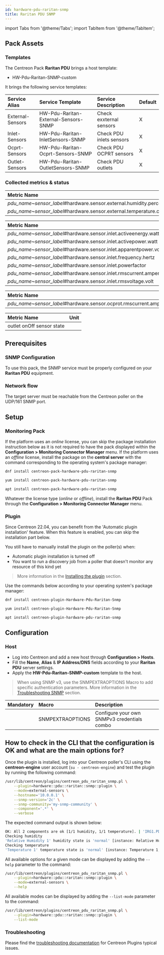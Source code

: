 ```yaml
---
id: hardware-pdu-raritan-snmp
title: Raritan PDU SNMP
---
```

import Tabs from '@theme/Tabs';
import TabItem from '@theme/TabItem';

## Pack Assets

### Templates

The Centreon Pack **Raritan PDU** brings a host template:

* HW-Pdu-Raritan-SNMP-custom

It brings the following service templates:

| Service Alias    | Service Template                     | Service Description      | Default |
|:-----------------|:-------------------------------------|:-------------------------|:--------|
| External-Sensors | HW-Pdu-Raritan-External-Sensors-SNMP | Check exxternal sensors  | X       |
| Inlet-Sensors    | HW-Pdu-Raritan-InletSensors-SNMP     | Check PDU inlets sensors | X       |
| Ocprt-Sensors    | HW-Pdu-Raritan-Ocprt-Sensors-SNMP    | Check PDU OCPRT sensors  | X       |
| Outlet-Sensors   | HW-Pdu-Raritan-OutletSensors-SNMP    | Check PDU outlets        | X       |

### Collected metrics & status

<Tabs groupId="sync">
<TabItem value="External-Sensors" label="External-Sensors">

| Metric Name                                                          | Unit  |
|:---------------------------------------------------------------------|:------|
| *pdu_name~sensor_label*#hardware.sensor.external.humidity.percentage | %     |
| *pdu_name~sensor_label*#hardware.sensor.external.temperature.celsius | C     |

</TabItem>
<TabItem value="Inlet-Sensors" label="Inlet-Sensors">

| Metric Name                                                         | Unit  |
|:--------------------------------------------------------------------|:------|
| *pdu_name~sensor_label*#hardware.sensor.inlet.activeenergy.watthour |       |
| *pdu_name~sensor_label*#hardware.sensor.inlet.activepower.watt      | W     |
| *pdu_name~sensor_label*#hardware.sensor.inlet.apparentpower.voltamp | C     |
| *pdu_name~sensor_label*#hardware.sensor.inlet.frequency.hertz       | Hz    |
| *pdu_name~sensor_label*#hardware.sensor.inlet.powerfactor           |       |
| *pdu_name~sensor_label*#hardware.sensor.inlet.rmscurrent.ampere     | A     |
| *pdu_name~sensor_label*#hardware.sensor.inlet.rmsvoltage.volt       | V     |

</TabItem>
<TabItem value="Ocprt-Sensors" label="Ocprt-Sensors">

| Metric Name                                                      | Unit  |
|:-----------------------------------------------------------------|:------|
| *pdu_name~sensor_label*#hardware.sensor.ocprot.rmscurrent.ampere | A     |

</TabItem>
<TabItem value="Outlet-Sensors" label="Outlet-Sensors">

| Metric Name               | Unit  |
|:--------------------------|:------|
| outlet onOff sensor state |       |

</TabItem>
</Tabs>

## Prerequisites

### SNMP Configuration

To use this pack, the SNMP service must be properly configured on your **Raritan PDU** equipment.

### Network flow

The target server must be reachable from the Centreon poller on the UDP/161
SNMP port.

## Setup

### Monitoring Pack

If the platform uses an *online* license, you can skip the package installation
instruction below as it is not required to have the pack displayed within the
**Configuration > Monitoring Connector Manager** menu.
If the platform uses an *offline* license, install the package on the **central server**
with the command corresponding to the operating system's package manager:

<Tabs groupId="sync">
<TabItem value="Alma / RHEL / Oracle Linux 8" label="Alma / RHEL / Oracle Linux 8">

```bash
dnf install centreon-pack-hardware-pdu-raritan-snmp
```

</TabItem>
<TabItem value="CentOS 7" label="CentOS 7">

```bash
yum install centreon-pack-hardware-pdu-raritan-snmp
```

</TabItem>
<TabItem value="Debian 11" label="Debian 11">

```bash
apt install centreon-pack-hardware-pdu-raritan-snmp
```

</TabItem>
</Tabs>

Whatever the license type (*online* or *offline*), install the **Raritan PDU** Pack through
the **Configuration > Monitoring Connector Manager** menu.

### Plugin

Since Centreon 22.04, you can benefit from the 'Automatic plugin installation' feature.
When this feature is enabled, you can skip the installation part below.

You still have to manually install the plugin on the poller(s) when:
- Automatic plugin installation is turned off
- You want to run a discovery job from a poller that doesn't monitor any resource of this kind yet

> More information in the [Installing the plugin](/docs/monitoring/pluginpacks/#installing-the-plugin) section.

Use the commands below according to your operating system's package manager:

<Tabs groupId="sync">
<TabItem value="Alma / RHEL / Oracle Linux 8" label="Alma / RHEL / Oracle Linux 8">

```bash
dnf install centreon-plugin-Hardware-Pdu-Raritan-Snmp
```

</TabItem>
<TabItem value="CentOS 7" label="CentOS 7">

```bash
yum install centreon-plugin-Hardware-Pdu-Raritan-Snmp
```

</TabItem>
<TabItem value="Debian 11" label="Debian 11">

```bash
apt install centreon-plugin-hardware-pdu-raritan-snmp
```

</TabItem>
</Tabs>

## Configuration

### Host

* Log into Centreon and add a new host through **Configuration > Hosts**.
* Fill the **Name**, **Alias** & **IP Address/DNS** fields according to your **Raritan PDU** server settings.
* Apply the **HW-Pdu-Raritan-SNMP-custom** template to the host.

> When using SNMP v3, use the SNMPEXTRAOPTIONS Macro to add specific authentication parameters.
> More information in the [Troubleshooting SNMP](../getting-started/how-to-guides/troubleshooting-plugins.md#snmpv3-options-mapping) section.

| Mandatory   | Macro            | Description                                  |
|:------------|:-----------------|:---------------------------------------------|
|             | SNMPEXTRAOPTIONS | Configure your own SNMPv3 credentials combo  |

## How to check in the CLI that the configuration is OK and what are the main options for?

Once the plugin is installed, log into your Centreon poller's CLI using the
**centreon-engine** user account (`su - centreon-engine`) and test the plugin by
running the following command:

```bash
/usr/lib/centreon/plugins/centreon_pdu_raritan_snmp.pl \
    --plugin=hardware::pdu::raritan::snmp::plugin \
    --mode=external-sensors \
    --hostname='10.0.0.1' \
    --snmp-version='2c' \
    --snmp-community='my-snmp-community' \
    --component='.*' \
    --verbose
```

The expected command output is shown below:

```bash
OK: All 2 components are ok [1/1 humidity, 1/1 temperature]. | 'IRG1.PDU1.A1~Relative Humidity 1#hardware.sensor.external.humidity.percentage'=40%;15:85;10:90;; 'IRG1.PDU1.A1~Temperature 1#hardware.sensor.external.temperature.celsius'=21.4C;15:30;10:35;; 'hardware.humidity.count'=1;;;; 'hardware.temperature.count'=1;;;;
Checking humidity
'Relative Humidity 1' humidity state is 'normal' [instance: Relative Humidity 1, value: 40, unit: %, label: Relative Humidity 1, pdu: IRG1.PDU1.A1]
Checking temperature
'Temperature 1' temperature state is 'normal' [instance: Temperature 1, value: 21.4, unit: C, label: Temperature 1, pdu: IRG1.PDU1.A1]
```

All available options for a given mode can be displayed by adding the
`--help` parameter to the command:

```bash
/usr/lib/centreon/plugins/centreon_pdu_raritan_snmp.pl \
    --plugin=hardware::pdu::raritan::snmp::plugin \
    --mode=external-sensors \
    --help
```

All available modes can be displayed by adding the `--list-mode` parameter to
the command:

```bash
/usr/lib/centreon/plugins/centreon_pdu_raritan_snmp.pl \
    --plugin=hardware::pdu::raritan::snmp::plugin \
    --list-mode
```

### Troubleshooting

Please find the [troubleshooting documentation](../getting-started/how-to-guides/troubleshooting-plugins.md)
for Centreon Plugins typical issues.
